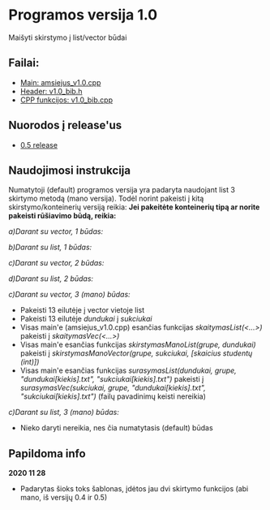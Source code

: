 # Programos versija 1.0
Maišyti skirstymo į list/vector būdai
## Failai:
* [Main: amsiejus_v1.0.cpp](https://github.com/iLoveCepelinai/Objektinis_programavimas/blob/v_1.0/amsiejus_v1.0/amsiejus_v1.0.cpp)
* [Header: v1.0_bib.h](https://github.com/iLoveCepelinai/Objektinis_programavimas/blob/v_1.0/amsiejus_v1.0/v1.0_bib.h)
* [CPP funkcijos: v1.0_bib.cpp](https://github.com/iLoveCepelinai/Objektinis_programavimas/blob/v_1.0/amsiejus_v1.0/v1.0_bib.cpp)
## Nuorodos į release'us
* [0.5 release](https://github.com/iLoveCepelinai/Objektinis_programavimas/releases/tag/0.51)
## Naudojimosi instrukcija
Numatytoji (default) programos versija yra padaryta naudojant list 3 skirtymo metodą (mano versija). Todėl norint pakeisti į kitą skirstymo/konteinerių versiją reikia:
**Jei pakeitėte konteinerių tipą ar norite pakeisti rūšiavimo būdą, reikia:**

*a)Darant su vector, 1 būdas:*

*b)Darant su list, 1 būdas:*

*c)Darant su vector, 2 būdas:*

*d)Darant su list, 2 būdas:*

*c)Darant su vector, 3 (mano) būdas:*
* Pakeisti 13 eilutėje į vector vietoje list
* Pakeisti 13 eilutėje *dundukai* į *sukciukai*
* Visas main'e (amsiejus_v1.0.cpp) esančias funkcijas *skaitymasList(<...>)* pakeisti į *skaitymasVec(<...>)*
* Visas main'e esančias funkcijas *skirstymasManoList(grupe, dundukai)* pakeisti į *skirstymasManoVector(grupe, sukciukai, [skaicius studentų (int)])*
* Visas main'e esančias funkcijas *surasymasList(dundukai, grupe, "dundukai[kiekis].txt", "sukciukai[kiekis].txt")* pakeisti į *surasymasVec(sukciukai, grupe, "dundukai[kiekis].txt", "sukciukai[kiekis].txt")* (failų pavadinimų keisti nereikia)

*c)Darant su list, 3 (mano) būdas:*
* Nieko daryti nereikia, nes čia numatytasis (default) būdas
## Papildoma info
**2020 11 28**
* Padarytas šioks toks šablonas, įdėtos jau dvi skirtymo funkcijos (abi mano, iš versijų 0.4 ir 0.5)
